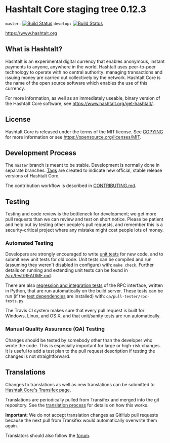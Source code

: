 Hashtalt Core staging tree 0.12.3
===============================

`master:` [![Build Status](https://travis-ci.org/hashtaltpay/hashtalt.svg?branch=master)](https://travis-ci.org/hashtaltpay/hashtalt) `develop:` [![Build Status](https://travis-ci.org/hashtaltpay/hashtalt.svg?branch=develop)](https://travis-ci.org/hashtaltpay/hashtalt/branches)

https://www.hashtalt.org


What is Hashtalt?
----------------

Hashtalt is an experimental digital currency that enables anonymous, instant
payments to anyone, anywhere in the world. Hashtalt uses peer-to-peer technology
to operate with no central authority: managing transactions and issuing money
are carried out collectively by the network. Hashtalt Core is the name of the open
source software which enables the use of this currency.

For more information, as well as an immediately useable, binary version of
the Hashtalt Core software, see https://www.hashtalt.org/get-hashtalt/.


License
-------

Hashtalt Core is released under the terms of the MIT license. See [COPYING](COPYING) for more
information or see https://opensource.org/licenses/MIT.

Development Process
-------------------

The `master` branch is meant to be stable. Development is normally done in separate branches.
[Tags](https://github.com/hashtaltpay/hashtalt/tags) are created to indicate new official,
stable release versions of Hashtalt Core.

The contribution workflow is described in [CONTRIBUTING.md](CONTRIBUTING.md).

Testing
-------

Testing and code review is the bottleneck for development; we get more pull
requests than we can review and test on short notice. Please be patient and help out by testing
other people's pull requests, and remember this is a security-critical project where any mistake might cost people
lots of money.

### Automated Testing

Developers are strongly encouraged to write [unit tests](src/test/README.md) for new code, and to
submit new unit tests for old code. Unit tests can be compiled and run
(assuming they weren't disabled in configure) with: `make check`. Further details on running
and extending unit tests can be found in [/src/test/README.md](/src/test/README.md).

There are also [regression and integration tests](/qa) of the RPC interface, written
in Python, that are run automatically on the build server.
These tests can be run (if the [test dependencies](/qa) are installed) with: `qa/pull-tester/rpc-tests.py`

The Travis CI system makes sure that every pull request is built for Windows, Linux, and OS X, and that unit/sanity tests are run automatically.

### Manual Quality Assurance (QA) Testing

Changes should be tested by somebody other than the developer who wrote the
code. This is especially important for large or high-risk changes. It is useful
to add a test plan to the pull request description if testing the changes is
not straightforward.

Translations
------------

Changes to translations as well as new translations can be submitted to
[Hashtalt Core's Transifex page](https://www.transifex.com/projects/p/hashtalt/).

Translations are periodically pulled from Transifex and merged into the git repository. See the
[translation process](doc/translation_process.md) for details on how this works.

**Important**: We do not accept translation changes as GitHub pull requests because the next
pull from Transifex would automatically overwrite them again.

Translators should also follow the [forum](https://www.hashtalt.org/forum/topic/hashtalt-worldwide-collaboration.88/).
